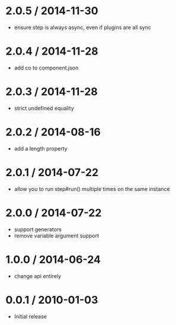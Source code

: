 
2.0.5 / 2014-11-30
==================

  * ensure step is always async, even if plugins are all sync

2.0.4 / 2014-11-28
==================

  * add co to component.json

2.0.3 / 2014-11-28
==================

  * strict undefined equality

2.0.2 / 2014-08-16
==================

 * add a length property

2.0.1 / 2014-07-22
==================

 * allow you to run step#run() multiple times on the same instance

2.0.0 / 2014-07-22
==================

 * support generators
 * remove variable argument support

1.0.0 / 2014-06-24
==================

 * change api entirely

0.0.1 / 2010-01-03
==================

  * Initial release
